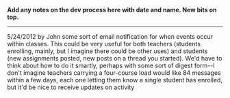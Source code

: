 **Add any notes on the dev process here with date and name.  New bits on top.**

***

5/24/2012 by John
some sort of email notification for when events occur within classes. This could be very useful for both teachers (students enrolling, mainly, but I imagine there could be other uses) and students (new assignments posted, new posts on a thread you started). We'd have to think about how to do it smartly, perhaps with some sort of digest form--I don't imagine teachers carrying a four-course load would like 84 messages within a few days, each one letting them know a single student has enrolled, but it'd be nice to receive updates on activity